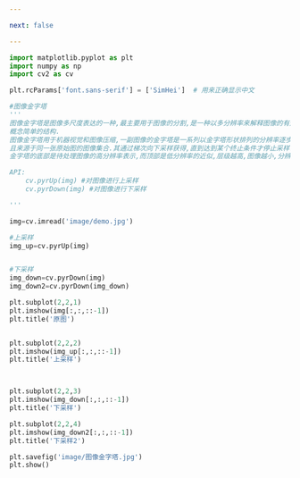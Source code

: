 ```yaml
---

next: false

---
```




<BlogInfo id="1009" title="16.图像金字塔" author="白日梦想猿" pv=0 read_times=0 pre_cost_time="0分42秒" category="图像处理" tag_list="['图像处理']" create_time="2021.08.11 13:21:04" update_time="2021.08.11 13:36:04" />

```python
import matplotlib.pyplot as plt
import numpy as np
import cv2 as cv

plt.rcParams['font.sans-serif'] = ['SimHei']  # 用来正确显示中文

#图像金字塔
'''
图像金字塔是图像多尺度表达的一种,最主要用于图像的分割,是一种以多分辨率来解释图像的有效但
概念简单的结构.
图像金字塔用于机器视觉和图像压缩,一副图像的金字塔是一系列以金字塔形状排列的分辨率逐步下降,
且来源于同一张原始图的图像集合.其通过梯次向下采样获得,直到达到某个终止条件才停止采样.
金字塔的底部是待处理图像的高分辨率表示,而顶部是低分辨率的近似,层级越高,图像越小,分辨率越低.

API:
    cv.pyrUp(img) #对图像进行上采样
    cv.pyrDown(img) #对图像进行下采样

'''

img=cv.imread('image/demo.jpg')

#上采样
img_up=cv.pyrUp(img)


#下采样
img_down=cv.pyrDown(img)
img_down2=cv.pyrDown(img_down)

plt.subplot(2,2,1)
plt.imshow(img[:,:,::-1])
plt.title('原图')


plt.subplot(2,2,2)
plt.imshow(img_up[:,:,::-1])
plt.title('上采样')



plt.subplot(2,2,3)
plt.imshow(img_down[:,:,::-1])
plt.title('下采样')

plt.subplot(2,2,4)
plt.imshow(img_down2[:,:,::-1])
plt.title('下采样2')

plt.savefig('image/图像金字塔.jpg')
plt.show()







```



<ActionBox />
